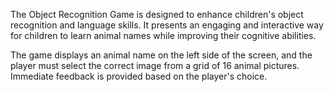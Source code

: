 The Object Recognition Game is designed to enhance children's object recognition and language skills. It presents an engaging and interactive way for children to learn animal names while improving their cognitive abilities.

The game displays an animal name on the left side of the screen, and the player must select the correct image from a grid of 16 animal pictures. Immediate feedback is provided based on the player's choice.

